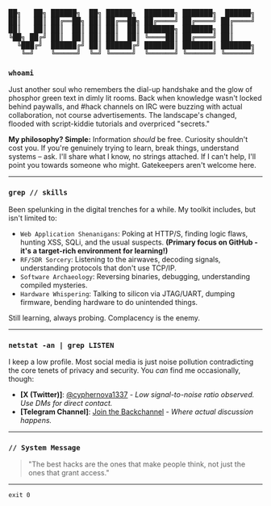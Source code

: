 <pre>
██╗   ██╗ ██████╗  ██╗ ██████╗  ███████╗ ███████╗  ██████╗
██║   ██║ ██╔══██╗ ██║ ██╔══██╗ ██╔════╝ ██╔════╝ ██╔════╝
██║   ██║ ██║  ██║ ██║ ██║  ██║ ███████╗ ███████╗ ██║
╚██╗ ██╔╝ ██║  ██║ ██║ ██║  ██║ ╚════██║ ██╔════╝ ██║
  ╚███╔╝  ██████╔╝ ██║ ██████╔╝ ███████║ ███████║ ███████╗
   ╚═╝    ╚═════╝  ╚═╝ ╚═════╝  ╚══════╝ ╚══════╝ ╚══════╝
</pre>

### `whoami`

Just another soul who remembers the dial-up handshake and the glow of phosphor green text in dimly lit rooms. Back when knowledge wasn't locked behind paywalls, and #hack channels on IRC were buzzing with actual collaboration, not course advertisements. The landscape's changed, flooded with script-kiddie tutorials and overpriced "secrets."

**My philosophy? Simple:** Information *should* be free. Curiosity shouldn't cost you. If you're genuinely trying to learn, break things, understand systems – ask. I'll share what I know, no strings attached. If I can't help, I'll point you towards someone who might. Gatekeepers aren't welcome here.

---

### `grep // skills`

Been spelunking in the digital trenches for a while. My toolkit includes, but isn't limited to:

* `Web Application Shenanigans`: Poking at HTTP/S, finding logic flaws, hunting XSS, SQLi, and the usual suspects. **(Primary focus on GitHub - it's a target-rich environment for learning!)**
* `RF/SDR Sorcery`: Listening to the airwaves, decoding signals, understanding protocols that don't use TCP/IP.
* `Software Archaeology`: Reversing binaries, debugging, understanding compiled mysteries.
* `Hardware Whispering`: Talking to silicon via JTAG/UART, dumping firmware, bending hardware to do unintended things.

Still learning, always probing. Complacency is the enemy.

---

### `netstat -an | grep LISTEN`

I keep a low profile. Most social media is just noise pollution contradicting the core tenets of privacy and security. You *can* find me occasionally, though:

* **[X (Twitter)]**: [@cyphernova1337](https://twitter.com/cyphernova1337) - *Low signal-to-noise ratio observed. Use DMs for direct contact.*
* **[Telegram Channel]**: [Join the Backchannel](https://t.me/+GAxaDS2xNOc0MTQx) - *Where actual discussion happens.*

---

### `// System Message`

> "The best hacks are the ones that make people think, not just the ones that grant access."

---

`exit 0`
